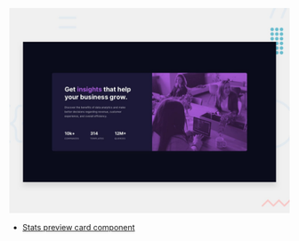 
![Design preview for the Stats preview card component coding challenge](./design/desktop-preview.jpg)

- [Stats preview card component](https://stats-preview-card-component-kappa-ten.vercel.app/)
